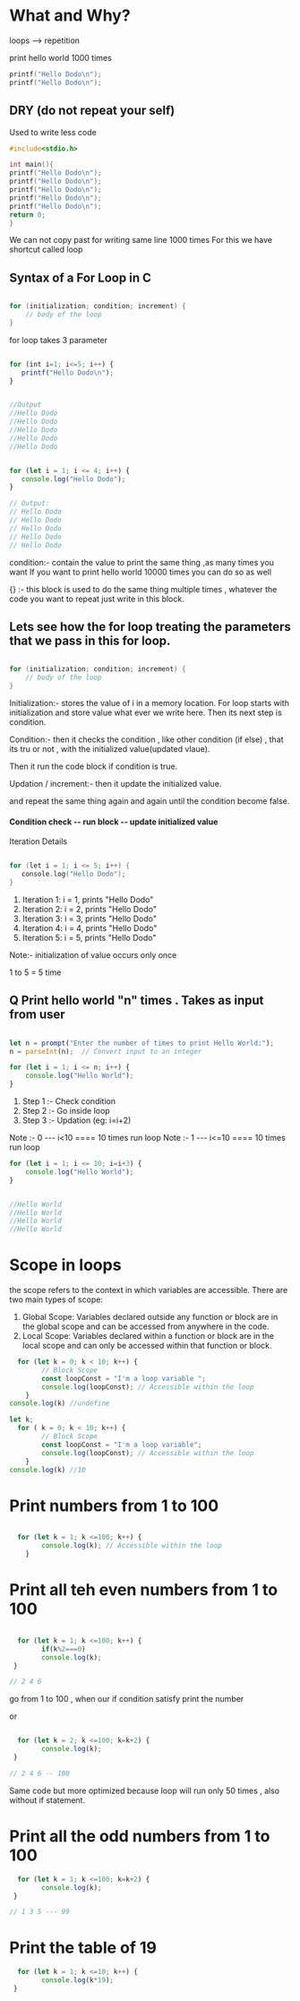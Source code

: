 # What and Why?
loops --> repetition 

print hello world 1000 times

```c
printf("Hello Dodo\n");
printf("Hello Dodo\n");
```


## DRY (do not repeat your self)

Used to write less code 

```c
#include<stdio.h>

int main(){
printf("Hello Dodo\n");
printf("Hello Dodo\n");
printf("Hello Dodo\n");
printf("Hello Dodo\n");
printf("Hello Dodo\n");
return 0;
}
```

We can not copy past for writing same line 1000 times 
For this we have shortcut called loop


## Syntax of a For Loop in C

```c

for (initialization; condition; increment) {
    // body of the loop
}

```
for loop takes 3 parameter 


```javascript

for (int i=1; i<=5; i++) {
   printf("Hello Dodo\n");
}


//Output
//Hello Dodo
//Hello Dodo
//Hello Dodo
//Hello Dodo
//Hello Dodo

```
```javascript

for (let i = 1; i <= 4; i++) {
   console.log("Hello Dodo");
}

// Output:
// Hello Dodo
// Hello Dodo
// Hello Dodo
// Hello Dodo
// Hello Dodo


```

condition:- contain the value to print the same thing ,as many times you want 
If you want to print hello world 10000 times you can do so as well


{} :- this block is used to do the same thing multiple times , whatever the code you want to repeat just write in this block.


## Lets see how the for loop treating the parameters that we pass in this for loop. 

```c

for (initialization; condition; increment) {
    // body of the loop
}

```

Initialization:- stores the value of i in a memory location. 
For loop starts with initialization and store value what ever we write here. Then its next step is condition.

Condition:- then it checks the condition , like other condition (if else) , that its tru or not , with the initialized value(updated vlaue). 

Then it run the code block if condition is true. 

Updation / increment:- then it update the initialized value. 

and repeat the same thing again and again until the condition become false.


#### Condition check -- run block -- update initialized value


Iteration Details

```c

for (let i = 1; i <= 5; i++) {
   console.log("Hello Dodo");
}


```

1. Iteration 1: i = 1, prints "Hello Dodo"
2. Iteration 2: i = 2, prints "Hello Dodo"
3. Iteration 3: i = 3, prints "Hello Dodo"
4. Iteration 4: i = 4, prints "Hello Dodo"
5. Iteration 5: i = 5, prints "Hello Dodo"


Note:- initialization of value occurs only once


1 to 5 = 5 time


## Q Print hello world "n" times . Takes as input from user

```javascript

let n = prompt("Enter the number of times to print Hello World:");
n = parseInt(n);  // Convert input to an integer

for (let i = 1; i <= n; i++) {
    console.log("Hello World");
}

```

1. Step 1 :- Check condition
2. Step 2 :- Go inside loop
3. Step 3 :- Updation (eg: i=i+2)


Note :- 0 --- i<10 ==== 10 times run loop
Note :- 1 --- i<=10 ==== 10 times run loop


```javascript
for (let i = 1; i <= 10; i=i+3) {
    console.log("Hello World");
}


//Hello World
//Hello World
//Hello World
//Hello World

```


# Scope in loops

the scope refers to the context in which variables are accessible. There are two main types of scope:

1. Global Scope: Variables declared outside any function or block are in the global scope and can be accessed from anywhere in the code.
2. Local Scope: Variables declared within a function or block are in the local scope and can only be accessed within that function or block.

```javascript
  for (let k = 0; k < 10; k++) {
        // Block Scope 
        const loopConst = "I'm a loop variable ";
        console.log(loopConst); // Accessible within the loop
    }
console.log(k) //undefine
```
```javascript
let k;
  for ( k = 0; k < 10; k++) {
        // Block Scope 
        const loopConst = "I'm a loop variable";
        console.log(loopConst); // Accessible within the loop
    }
console.log(k) //10
```


# Print numbers from 1 to 100

```javascript

  for (let k = 1; k <=100; k++) {
        console.log(k); // Accessible within the loop
    }

```


# Print all teh even numbers from 1 to 100

```javascript

  for (let k = 1; k <=100; k++) {
        if(k%2===0)
        console.log(k); 
 }

// 2 4 6
```
go from 1 to 100 , when our if condition satisfy print the number 

or 

```javascript

  for (let k = 2; k <=100; k=k+2) {
        console.log(k); 
 }

// 2 4 6 -- 100
```

Same code but more optimized because loop will run only 50 times , also without if statement.


# Print all the odd numbers from 1 to 100

```javascript
  for (let k = 1; k <=100; k=k+2) {
        console.log(k); 
 }

// 1 3 5 --- 99
```


# Print the table of 19

```javascript
  for (let k = 1; k <=10; k++) {
        console.log(k*19);
 }


```







